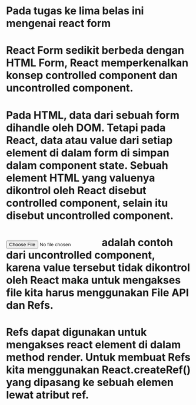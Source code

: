 # Pada tugas ke lima belas ini mengenai react form
# React Form sedikit berbeda dengan HTML Form, React memperkenalkan konsep controlled component dan uncontrolled component.
# Pada HTML, data dari sebuah form dihandle oleh DOM. Tetapi pada React, data atau value dari setiap element di dalam form di simpan dalam component state. Sebuah element HTML yang valuenya dikontrol oleh React disebut controlled component, selain itu disebut uncontrolled component.
# <input type="file" /> adalah contoh dari uncontrolled component, karena value tersebut tidak dikontrol oleh React maka untuk mengakses file kita harus menggunakan File API dan Refs.
# Refs dapat digunakan untuk mengakses react element di dalam method render. Untuk membuat Refs kita menggunakan React.createRef() yang dipasang ke sebuah elemen lewat atribut ref.